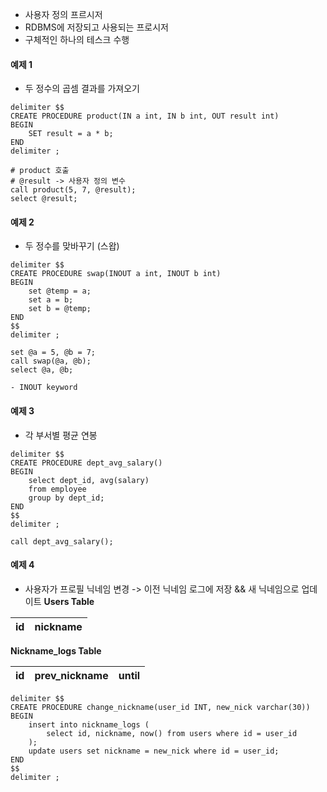 - 사용자 정의 프르시저
- RDBMS에 저장되고 사용되는 프로시저
- 구체적인 하나의 테스크 수행

#### 예제 1
- 두 정수의 곱셈 결과를 가져오기
```mysql
delimiter $$
CREATE PROCEDURE product(IN a int, IN b int, OUT result int)
BEGIN
	SET result = a * b;
END
delimiter ;

# product 호출
# @result -> 사용자 정의 변수
call product(5, 7, @result);
select @result;
```
#### 예제 2
- 두 정수를 맞바꾸기 (스왑)
```mysql
delimiter $$
CREATE PROCEDURE swap(INOUT a int, INOUT b int)
BEGIN
	set @temp = a;
	set a = b;
	set b = @temp;
END
$$
delimiter ;

set @a = 5, @b = 7;
call swap(@a, @b);
select @a, @b;
```
	- INOUT keyword

#### 예제 3
- 각 부서별 평균 연봉
```mysql
delimiter $$
CREATE PROCEDURE dept_avg_salary()
BEGIN
	select dept_id, avg(salary)
	from employee
	group by dept_id;
END
$$
delimiter ;

call dept_avg_salary();
```

#### 예제 4
- 사용자가 프로필 닉네임 변경 -> 이전 닉네임 로그에 저장 && 새 닉네임으로 업데이트
**Users Table**

| id  | nickname |
| --- | -------- |


**Nickname_logs Table**

| id  | prev_nickname | until |
| --- | ------------- | ----- |

```mysql
delimiter $$
CREATE PROCEDURE change_nickname(user_id INT, new_nick varchar(30))
BEGIN
	insert into nickname_logs (
		select id, nickname, now() from users where id = user_id
	);
	update users set nickname = new_nick where id = user_id;
END
$$
delimiter ;
```
